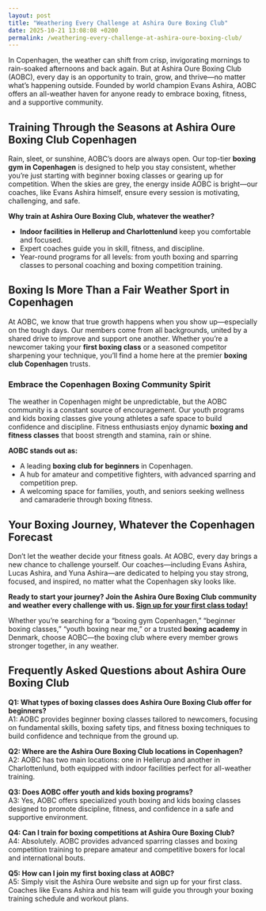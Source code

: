 ```yaml
---
layout: post
title: "Weathering Every Challenge at Ashira Oure Boxing Club"
date: 2025-10-21 13:08:08 +0200
permalink: /weathering-every-challenge-at-ashira-oure-boxing-club/
---
```

In Copenhagen, the weather can shift from crisp, invigorating mornings to rain-soaked afternoons and back again. But at Ashira Oure Boxing Club (AOBC), every day is an opportunity to train, grow, and thrive—no matter what’s happening outside. Founded by world champion Evans Ashira, AOBC offers an all-weather haven for anyone ready to embrace boxing, fitness, and a supportive community.

## Training Through the Seasons at Ashira Oure Boxing Club Copenhagen

Rain, sleet, or sunshine, AOBC’s doors are always open. Our top-tier **boxing gym in Copenhagen** is designed to help you stay consistent, whether you’re just starting with beginner boxing classes or gearing up for competition. When the skies are grey, the energy inside AOBC is bright—our coaches, like Evans Ashira himself, ensure every session is motivating, challenging, and safe.

**Why train at Ashira Oure Boxing Club, whatever the weather?**
- **Indoor facilities in Hellerup and Charlottenlund** keep you comfortable and focused.
- Expert coaches guide you in skill, fitness, and discipline.
- Year-round programs for all levels: from youth boxing and sparring classes to personal coaching and boxing competition training.

## Boxing Is More Than a Fair Weather Sport in Copenhagen

At AOBC, we know that true growth happens when you show up—especially on the tough days. Our members come from all backgrounds, united by a shared drive to improve and support one another. Whether you’re a newcomer taking your **first boxing class** or a seasoned competitor sharpening your technique, you’ll find a home here at the premier **boxing club Copenhagen** trusts.

### Embrace the Copenhagen Boxing Community Spirit

The weather in Copenhagen might be unpredictable, but the AOBC community is a constant source of encouragement. Our youth programs and kids boxing classes give young athletes a safe space to build confidence and discipline. Fitness enthusiasts enjoy dynamic **boxing and fitness classes** that boost strength and stamina, rain or shine.

**AOBC stands out as:**
- A leading **boxing club for beginners** in Copenhagen.
- A hub for amateur and competitive fighters, with advanced sparring and competition prep.
- A welcoming space for families, youth, and seniors seeking wellness and camaraderie through boxing fitness.

## Your Boxing Journey, Whatever the Copenhagen Forecast

Don’t let the weather decide your fitness goals. At AOBC, every day brings a new chance to challenge yourself. Our coaches—including Evans Ashira, Lucas Ashira, and Yuna Ashira—are dedicated to helping you stay strong, focused, and inspired, no matter what the Copenhagen sky looks like.

**Ready to start your journey? Join the Ashira Oure Boxing Club community and weather every challenge with us. [Sign up for your first class today!](https://www.ashiraoure.com/)**

Whether you’re searching for a “boxing gym Copenhagen,” “beginner boxing classes,” “youth boxing near me,” or a trusted **boxing academy** in Denmark, choose AOBC—the boxing club where every member grows stronger together, in any weather.

## Frequently Asked Questions about Ashira Oure Boxing Club

**Q1: What types of boxing classes does Ashira Oure Boxing Club offer for beginners?**  
A1: AOBC provides beginner boxing classes tailored to newcomers, focusing on fundamental skills, boxing safety tips, and fitness boxing techniques to build confidence and technique from the ground up.

**Q2: Where are the Ashira Oure Boxing Club locations in Copenhagen?**  
A2: AOBC has two main locations: one in Hellerup and another in Charlottenlund, both equipped with indoor facilities perfect for all-weather training.

**Q3: Does AOBC offer youth and kids boxing programs?**  
A3: Yes, AOBC offers specialized youth boxing and kids boxing classes designed to promote discipline, fitness, and confidence in a safe and supportive environment.

**Q4: Can I train for boxing competitions at Ashira Oure Boxing Club?**  
A4: Absolutely. AOBC provides advanced sparring classes and boxing competition training to prepare amateur and competitive boxers for local and international bouts.

**Q5: How can I join my first boxing class at AOBC?**  
A5: Simply visit the Ashira Oure website and sign up for your first class. Coaches like Evans Ashira and his team will guide you through your boxing training schedule and workout plans.

<script type="application/ld+json">
{
  "@context": "https://schema.org",
  "@type": "BlogPosting",
  "headline": "Weathering Every Challenge at Ashira Oure Boxing Club",
  "description": "Discover how Ashira Oure Boxing Club (AOBC) in Copenhagen offers comprehensive boxing training for all levels year-round, rain or shine. Founded by Evans Ashira, AOBC is your premier boxing gym for beginners, youth programs, sparring, and competition prep.",
  "image": "https://www.ashiraoure.com/images/blog/weathering-challenge.jpg",
  "author": {
    "@type": "Person",
    "name": "Evans Ashira"
  },
  "publisher": {
    "@type": "Person",
    "name": "Evans Ashira"
  },
  "datePublished": "2024-06-01",
  "mainEntityOfPage": {
    "@type": "WebPage",
    "@id": "https://www.ashiraoure.com/blog/weathering-every-challenge"
  }
}
</script>

<script type="application/ld+json">
{
  "@context": "https://schema.org",
  "@type": "FAQPage",
  "mainEntity": [
    {
      "@type": "Question",
      "name": "What types of boxing classes does Ashira Oure Boxing Club offer for beginners?",
      "acceptedAnswer": {
        "@type": "Answer",
        "text": "AOBC provides beginner boxing classes tailored to newcomers, focusing on fundamental skills, boxing safety tips, and fitness boxing techniques to build confidence and technique from the ground up."
      }
    },
    {
      "@type": "Question",
      "name": "Where are the Ashira Oure Boxing Club locations in Copenhagen?",
      "acceptedAnswer": {
        "@type": "Answer",
        "text": "AOBC has two main locations: one in Hellerup and another in Charlottenlund, both equipped with indoor facilities perfect for all-weather training."
      }
    },
    {
      "@type": "Question",
      "name": "Does AOBC offer youth and kids boxing programs?",
      "acceptedAnswer": {
        "@type": "Answer",
        "text": "Yes, AOBC offers specialized youth boxing and kids boxing classes designed to promote discipline, fitness, and confidence in a safe and supportive environment."
      }
    },
    {
      "@type": "Question",
      "name": "Can I train for boxing competitions at Ashira Oure Boxing Club?",
      "acceptedAnswer": {
        "@type": "Answer",
        "text": "Absolutely. AOBC provides advanced sparring classes and boxing competition training to prepare amateur and competitive boxers for local and international bouts."
      }
    },
    {
      "@type": "Question",
      "name": "How can I join my first boxing class at AOBC?",
      "acceptedAnswer": {
        "@type": "Answer",
        "text": "Simply visit the Ashira Oure website and sign up for your first class. Coaches like Evans Ashira and his team will guide you through your boxing training schedule and workout plans."
      }
    }
  ]
}
</script>